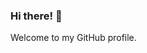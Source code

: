 ### Hi there! 👋

Welcome to my GitHub profile. 

<!--
**vladmedenica/vladmedenica** is a ✨ _special_ ✨ repository because its `README.md` (this file) appears on your GitHub profile.
-->
